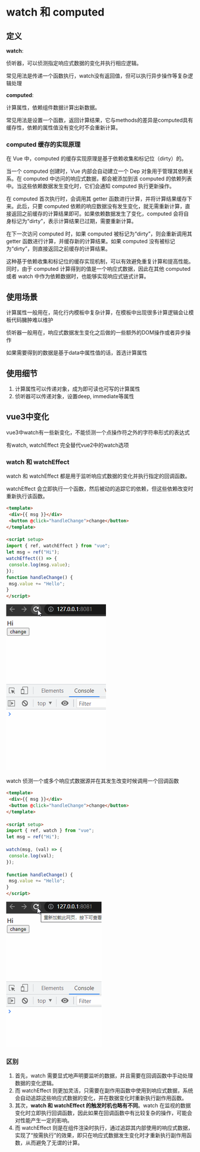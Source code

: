 # watch 和 computed

## 定义

**watch**:

侦听器，可以侦测指定响应式数据的变化并执行相应逻辑。

常见用法是传递一个函数执行，watch没有返回值，但可以执行异步操作等复杂逻辑处理

**computed**:

计算属性，依赖组件数据计算出新数据。

常见用法是设置一个函数，返回计算结果，它与methods的差异是computed具有缓存性，依赖的属性值没有变化时不会重新计算。

### computed 缓存的实现原理

在 Vue 中，computed 的缓存实现原理是基于依赖收集和标记位（dirty）的。

当一个 computed 创建时，Vue 内部会自动建立一个 Dep 对象用于管理其依赖关系。在 computed 中访问的响应式数据，都会被添加到该 computed 的依赖列表中。当这些依赖数据发生变化时，它们会通知 computed 执行更新操作。

在 computed 首次执行时，会调用其 getter 函数进行计算，并将计算结果缓存下来。此后，只要 computed 依赖的响应数据没有发生变化，就无需重新计算，直接返回之前缓存的计算结果即可。如果依赖数据发生了变化，computed 会将自身标记为“dirty”，表示计算结果已过期，需要重新计算。

在下一次访问 computed 时，如果 computed 被标记为“dirty”，则会重新调用其 getter 函数进行计算，并缓存新的计算结果。如果 computed 没有被标记为“dirty”，则直接返回之前缓存的计算结果。

这种基于依赖收集和标记位的缓存实现机制，可以有效避免重复计算和提高性能。同时，由于 computed 计算得到的值是一个响应式数据，因此在其他 computed 或者 watch 中作为依赖数据时，也能够实现响应式链式计算。

## 使用场景

计算属性一般用在，简化行内模板中复杂计算，在模板中出现很多计算逻辑会让模板代码臃肿难以维护

侦听器一般用在，响应式数据发生变化之后做的一些额外的DOM操作或者异步操作

如果需要得到的数据是基于data中属性值的话，首选计算属性

## 使用细节

1. 计算属性可以传递对象，成为即可读也可写的计算属性
2. 侦听器可以传递对象，设置deep, immediate等属性

## vue3中变化

vue3中watch有一些新变化，不能侦测一个点操作符之外的字符串形式的表达式

有watch, watchEffect 完全替代vue2中的watch选项

### watch 和 watchEffect

watch 和 watchEffect 都是用于监听响应式数据的变化并执行指定的回调函数。

watchEffect 会立即执行一个函数，然后被动的追踪它的依赖，但这些依赖改变时重新执行该函数。

```html
<template>
 <div>{{ msg }}</div>
 <button @click="handleChange">change</button>
</template>

<script setup>
import { ref, watchEffect } from "vue";
let msg = ref("Hi");
watchEffect(() => {
 console.log(msg.value);
});
function handleChange() {
 msg.value += "Hello";
}
</script>
```

![watch](./assets/watch/1.gif)

watch 侦测一个或多个响应式数据源并在其发生改变时候调用一个回调函数

```html
<template>
 <div>{{ msg }}</div>
 <button @click="handleChange">change</button>
</template>

<script setup>
import { ref, watch } from "vue";
let msg = ref("Hi");

watch(msg, (val) => {
 console.log(val);
});

function handleChange() {
 msg.value += "Hello";
}
</script>
```

![watch](./assets/watch/2.gif)

### 区别

1. 首先，watch 需要显式地声明要监听的数据，并且需要在回调函数中手动处理数据的变化逻辑。
2. 而 watchEffect 则更加灵活，只需要在副作用函数中使用到响应式数据，系统会自动追踪这些响应式数据的变化，并在数据变化时重新执行副作用函数。
3. 其次，**watch 和 watchEffect 的触发时机也略有不同**。watch 在监视的数据变化时立即执行回调函数，因此如果在回调函数中有比较复杂的操作，可能会对性能产生一定的影响。
4. 而 watchEffect 则是在组件渲染时执行，通过追踪其内部使用的响应式数据，实现了“按需执行”的效果，即只在响应式数据发生变化时才重新执行副作用函数，从而避免了无谓的计算。
